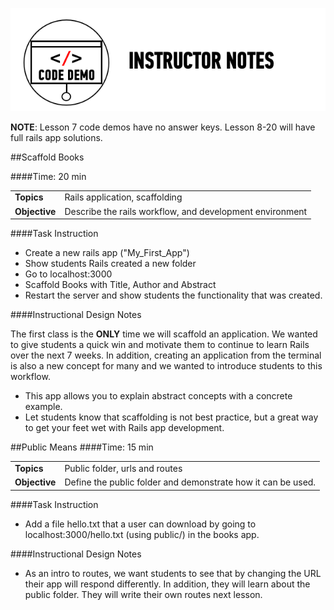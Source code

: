 ![Code Demo Notes](../assets/ICL_icons/instr_code_demo.png)

__NOTE__: Lesson 7 code demos have no answer keys. Lesson 8-20 will have full rails app solutions.

##Scaffold Books

####Time: 20 min

| | |
| ------------- |:-------------|
| __Topics__ |Rails application, scaffolding | 
| __Objective__| Describe the rails workflow, and development environment |    
 

####Task Instruction

*	Create a new rails app ("My_First_App")
*	Show students Rails created a new folder 
*	Go to localhost:3000
*	Scaffold Books with Title, Author and Abstract
*	Restart the server and show students the functionality that was created.

####Instructional Design Notes

The first class is the __ONLY__ time we will scaffold an application. We wanted to give students a quick win and motivate them to continue to learn Rails over the next 7 weeks. In addition, creating an application from the terminal is also a new concept for many and we wanted to introduce students to this workflow.

*	This app allows you to explain abstract concepts with a concrete example.
*	Let  students know that scaffolding is not best practice, but a great way to get your feet wet with Rails app development. 



##Public Means
####Time: 15 min

| | |
| ------------- |:-------------|
| __Topics__ |Public folder, urls and routes| 
| __Objective__| Define the public folder and demonstrate how it can be used.|    


####Task Instruction

*	Add a file hello.txt that a user can download by going to localhost:3000/hello.txt (using public/) in the books app.

####Instructional Design Notes

*	As an intro to routes, we want students to see that by changing the URL their app will respond differently. In addition, they will learn about the public folder. They will write their own routes next lesson.
